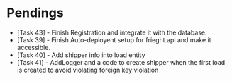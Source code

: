 # Pendings

* [Task 43] - Finish Registration and integrate it with the database.
* [Task 39] - Finish Auto-deployent setup for frieght.api and make it accessible.
* [Task 40] -  Add shipper info into load entity
* [Task 41] -  AddLogger and a code to create shipper when the first load is created to avoid violating foreign key violation